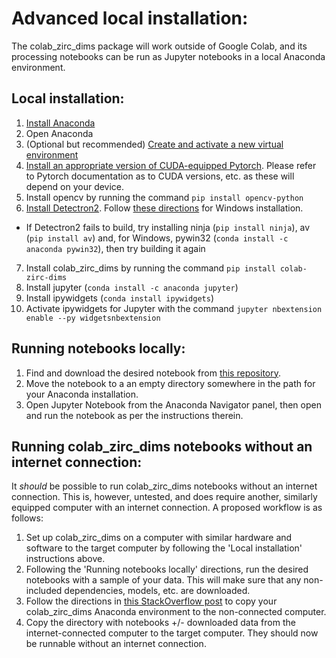 # Advanced local installation:
The colab_zirc_dims package will work outside of Google Colab, and its processing notebooks can be run as Jupyter notebooks in a local Anaconda environment.
## Local installation:
1.  [Install Anaconda](https://docs.anaconda.com/anaconda/install/index.html)
2.  Open Anaconda
3.  (Optional but recommended) [Create and activate a new virtual environment](https://conda.io/projects/conda/en/latest/user-guide/tasks/manage-environments.html#creating-an-environment-with-commands)
4.  [Install an appropriate version of CUDA-equipped Pytorch](https://pytorch.org/). Please refer to Pytorch documentation as to CUDA versions, etc. as these will depend on your device.
5.  Install opencv by running the command ```pip install opencv-python```
6.  [Install Detectron2](https://github.com/facebookresearch/detectron2/blob/main/INSTALL.md). Follow [these directions](https://medium.com/@yogeshkumarpilli/how-to-install-detectron2-on-windows-10-or-11-2021-aug-with-the-latest-build-v0-5-c7333909676f) for Windows installation.

  * If Detectron2 fails to build, try installing ninja (```pip install ninja```), av (```pip install av```) and, for Windows, pywin32 (```conda install -c anaconda pywin32```), then try building it again
7.  Install colab_zirc_dims by running the command ```pip install colab-zirc-dims```
8.  Install jupyter (```conda install -c anaconda jupyter```)
9.  Install ipywidgets (```conda install ipywidgets```)
10.  Activate ipywidgets for Jupyter with the command ```jupyter nbextension enable --py widgetsnbextension```

## Running notebooks locally:
1.  Find and download the desired notebook from [this repository](https://github.com/MCSitar/colab_zirc_dims/tree/main/notebook%20copies).
2.  Move the notebook to a an empty directory somewhere in the path for your Anaconda installation.
3.  Open Jupyter Notebook from the Anaconda Navigator panel, then open and run the notebook as per the instructions therein.

## Running colab_zirc_dims notebooks without an internet connection:
It *should* be possible to run colab_zirc_dims notebooks without an internet connection. This is, however, untested, and does require another, similarly equipped computer with an internet connection. A proposed workflow is as follows:
1.  Set up colab_zirc_dims on a computer with similar hardware and software to the target computer by following the 'Local installation' instructions above.
2.  Following the 'Running notebooks locally' directions, run the desired notebooks with a sample of your data. This will make sure that any non-included dependencies, models, etc. are downloaded.
3.  Follow the directions in [this StackOverflow post](https://stackoverflow.com/a/55103643) to copy your colab_zirc_dims Anaconda environment to the non-connected computer.
4.  Copy the directory with notebooks +/- downloaded data from the internet-connected computer to the target computer. They should now be runnable without an internet connection.
